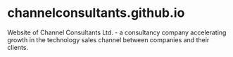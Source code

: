 # channelconsultants.github.io

Website of Channel Consultants Ltd. - a consultancy company accelerating growth in the technology sales channel between companies and their clients. 
